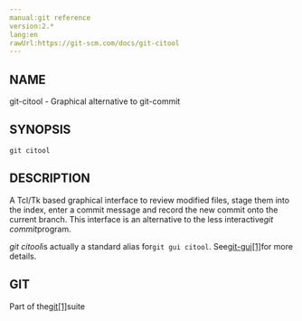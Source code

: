 ```yaml
---
manual:git reference
version:2.*
lang:en
rawUrl:https://git-scm.com/docs/git-citool
---
```



## NAME<a name="_name"></a>


git-citool - Graphical alternative to git-commit





## SYNOPSIS<a name="_synopsis"></a>

```
git citool
```




## DESCRIPTION<a name="_description"></a>


A Tcl/Tk based graphical interface to review modified files, stage them into the index, enter a commit message and record the new commit onto the current branch. This interface is an alternative to the less interactive<em>git commit</em>program.




<em>git citool</em>is actually a standard alias for`git gui citool`. See[git-gui[1]](%5275  "")for more details.





## GIT<a name="_git"></a>


Part of the[git[1]](%2248  "")suite





